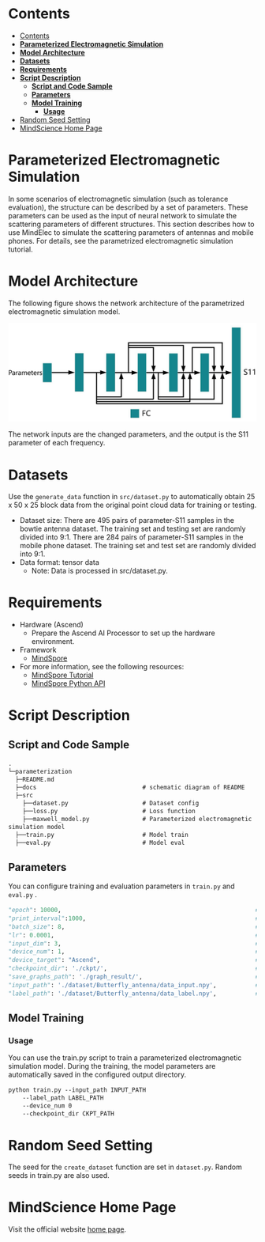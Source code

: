 # Contents

<!-- TOC -->

- [Contents](#contents)
- [**Parameterized Electromagnetic Simulation**](#parameterized-electromagnetic-simulation)
- [**Model Architecture**](#model-architecture)
- [**Datasets**](#datasets)
- [**Requirements**](#requirements)
- [**Script Description**](#script-description)
    - [**Script and Code Sample**](#script-and-code-sample)
    - [**Parameters**](#parameters)
    - [**Model Training**](#model-training)
        - [**Usage**](#usage)
- [Random Seed Setting](#random-seed-setting)
- [MindScience Home Page](#mindscience-home-page)

<!-- /TOC -->

# **Parameterized Electromagnetic Simulation**

In some scenarios of electromagnetic simulation (such as tolerance evaluation), the structure can be described by a set of parameters. These parameters can be used as the input of neural network to simulate the scattering parameters of different structures. This section describes how to use MindElec to simulate the scattering parameters of antennas and mobile phones. For details, see the parametrized electromagnetic simulation tutorial.

# **Model Architecture**

The following figure shows the network architecture of the parametrized electromagnetic simulation model.

![network_architecture](./docs/network_architecture_en.jpg)

The network inputs are the changed parameters, and the output is the S11 parameter of each frequency.

# **Datasets**

Use the `generate_data` function in `src/dataset.py` to automatically obtain 25 x 50 x 25 block data from the original point cloud data for training or testing.

- Dataset size: There are 495 pairs of parameter-S11 samples in the bowtie antenna dataset. The training set and testing set are randomly divided into 9:1. There are 284 pairs of parameter-S11 samples in the mobile phone dataset. The training set and test set are randomly divided into 9:1.
- Data format: tensor data
    - Note: Data is processed in src/dataset.py.

# **Requirements**

- Hardware (Ascend)
    - Prepare the Ascend AI Processor to set up the hardware environment.
- Framework
    - [MindSpore](https://www.mindspore.cn/install/en)
- For more information, see the following resources:
    - [MindSpore Tutorial](<https://www.mindspore.cn/tutorials/en/master/index.html>)
    - [MindSpore Python API](https://www.mindspore.cn/docs/api/en/master/index.html)

# **Script Description**

## **Script and Code Sample**

```path
.
└─parameterization
  ├─README.md
  ├─docs                              # schematic diagram of README
  ├─src
    ├──dataset.py                     # Dataset config
    ├──loss.py                        # Loss function
    ├──maxwell_model.py               # Parameterized electromagnetic simulation model
  ├──train.py                         # Model train
  ├──eval.py                          # Model eval
```

## **Parameters**

You can configure training and evaluation parameters in  `train.py`  and  `eval.py` .

```python
"epoch": 10000,                                                       # number of epochs
"print_interval":1000,                                                # interval for evaluation
"batch_size": 8,                                                      # size of mini-batch
"lr": 0.0001,                                                         # basic learning rate
"input_dim": 3,                                                       # parameter Dimension
"device_num": 1,                                                      # training in this equipment
"device_target": "Ascend",                                            # device Name Ascend/GPU
"checkpoint_dir": './ckpt/',                                          # checkpoint saved path
"save_graphs_path": './graph_result/',                                # graphs saved path
"input_path": './dataset/Butterfly_antenna/data_input.npy',           # input parameter dataset path
"label_path": './dataset/Butterfly_antenna/data_label.npy',           # output S11 dataset Path
```

## **Model Training**

### **Usage**

You can use the train.py script to train a parameterized electromagnetic simulation model. During the training, the model parameters are automatically saved in the configured output directory.

```shell
python train.py --input_path INPUT_PATH
    --label_path LABEL_PATH
    --device_num 0
    --checkpoint_dir CKPT_PATH
```

# Random Seed Setting

The seed for the `create_dataset` function are set in `dataset.py`. Random seeds in train.py are also used.

# MindScience Home Page

Visit the official website [home page](<https://gitee.com/mindspore/mindscience>).
